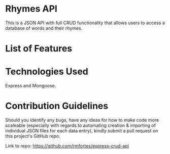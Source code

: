 # Rhymes API

This is a JSON API with full CRUD functionality that allows users to access a database of words and their rhymes. 

# List of Features 

# Technologies Used 

Express and Mongoose. 

# Contribution Guidelines 

Should you identify any bugs, have any ideas for how to make code more scaleable (especially with regards to automating creation & importing of individual JSON files for each data entry), kindly submit a pull request on this project's GitHub repo. 

Link to repo: https://github.com/rmfortes/express-crud-api